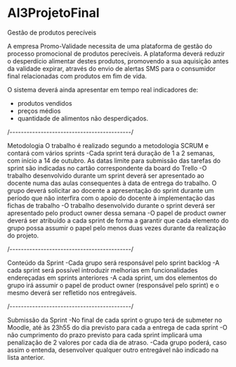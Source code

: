 # AI3ProjetoFinal
Gestão de produtos perecíveis

A empresa Promo-Validade necessita de uma plataforma de gestão do processo promocional de produtos perecíveis. A plataforma deverá reduzir o desperdício alimentar destes produtos, promovendo a sua aquisição antes da validade expirar, através do envio de alertas SMS para o consumidor final relacionadas com produtos em fim de vida.

O sistema deverá ainda apresentar em tempo real indicadores de:
- produtos vendidos
- preços médios
- quantidade de alimentos não desperdiçados.

/-------------------------------------------/

Metodologia
O trabalho é realizado segundo a metodologia SCRUM e contará com vários sprints
-Cada sprint terá duração de 1 a 2 semanas, com início a 14 de outubro. As datas limite para submissão das tarefas do sprint são indicadas no cartão correspondente da board do Trello
-O trabalho desenvolvido durante um sprint deverá ser apresentado ao docente numa das aulas consequentes à data de entrega do trabalho. O grupo deverá solicitar ao docente a apresentação do sprint durante um período que não interfira com o apoio do docente à implementação das fichas de trabalho
-O trabalho desenvolvido durante o sprint deverá ser apresentado pelo product owner dessa semana
-O papel de product owner deverá ser atribuído a cada sprint de forma a garantir que cada elemento do grupo possa assumir o papel pelo menos duas vezes durante da realização do projeto.

/-------------------------------------------/

Conteúdo da Sprint
-Cada grupo será responsável pelo sprint backlog
-A cada sprint será possível introduzir melhorias em funcionalidades endereçadas em sprints anteriores
-A cada sprint, um dos elementos do grupo irá assumir o papel de product owner (responsável pelo sprint) e o mesmo deverá ser refletido nos entregáveis.

/-------------------------------------------/

Submissão da Sprint
-No final de cada sprint o grupo terá de submeter no Moodle, até às 23h55 do dia previsto para cada a entrega de cada sprint
-O não cumprimento do prazo previsto para cada sprint implicará uma penalização de 2 valores por cada dia de atraso.
-Cada grupo poderá, caso assim o entenda, desenvolver qualquer outro entregável não indicado na lista anterior.
